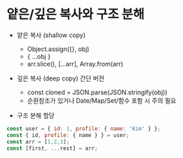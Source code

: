 # 얕은/깊은 복사와 구조 분해

- 얕은 복사 (shallow copy)
  - Object.assign({}, obj)
  - { ...obj }
  - arr.slice(), [...arr], Array.from(arr)

- 깊은 복사 (deep copy) 간단 버전
  - const cloned = JSON.parse(JSON.stringify(obj))
  - 순환참조가 있거나 Date/Map/Set/함수 포함 시 주의 필요

- 구조 분해 할당
```javascript
const user = { id: 1, profile: { name: 'Kim' } };
const { id, profile: { name } } = user;
const arr = [1,2,3];
const [first, ...rest] = arr;
```
